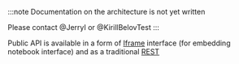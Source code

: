:::note
Documentation on the architecture is not yet written

Please contact @JerryI or @KirillBelovTest
:::

Public API is available in a form of [Iframe](frontend/Development/API/Iframe.md) interface (for embedding notebook interface) and as a traditional [REST](frontend/Development/API/REST.md)



